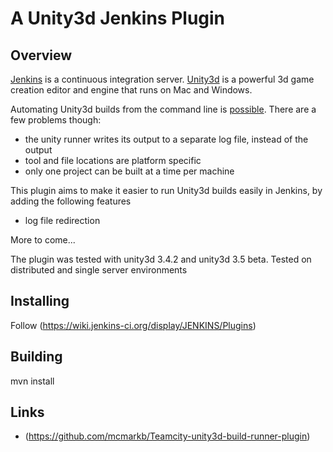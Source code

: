 A Unity3d Jenkins Plugin
========================

Overview
--------

[Jenkins](http://www.jenkins-ci.org/) is a continuous integration server. [Unity3d](http://unity3d.com/) is a powerful 3d game creation editor and engine that runs on Mac and Windows.

Automating Unity3d builds from the command line is [possible](http://unity3d.com/support/documentation/Manual/Command%20Line%20Arguments.html). There are a few problems though:
* the unity runner writes its output to a separate log file, instead of the output
* tool and file locations are platform specific
* only one project can be built at a time per machine

This plugin aims to make it easier to run Unity3d builds easily in Jenkins, by adding the following features
* log file redirection

More to come...

The plugin was tested with unity3d 3.4.2 and unity3d 3.5 beta. Tested on distributed and single server environments


Installing
----------

Follow (https://wiki.jenkins-ci.org/display/JENKINS/Plugins)

Building
--------

mvn install

Links
-----

* (https://github.com/mcmarkb/Teamcity-unity3d-build-runner-plugin)

